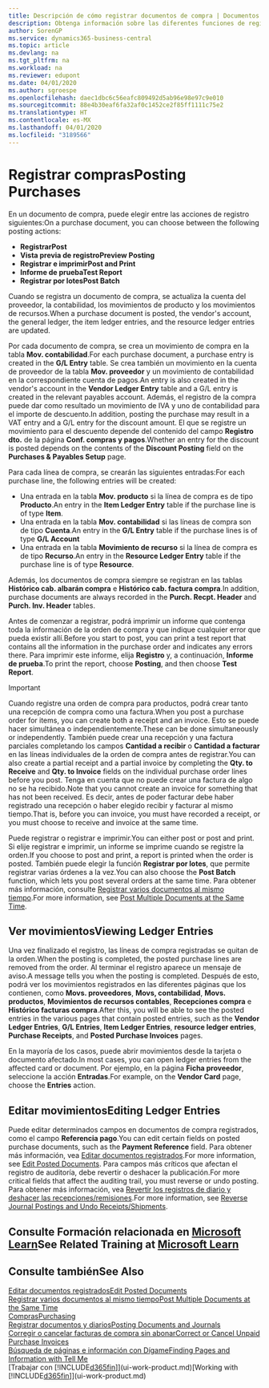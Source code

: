 ```yaml
---
title: Descripción de cómo registrar documentos de compra | Documentos de Microsoft
description: Obtenga información sobre las diferentes funciones de registro para registrar documentos de compra y cómo puede actualizar los documentos registrados.
author: SorenGP
ms.service: dynamics365-business-central
ms.topic: article
ms.devlang: na
ms.tgt_pltfrm: na
ms.workload: na
ms.reviewer: edupont
ms.date: 04/01/2020
ms.author: sgroespe
ms.openlocfilehash: daec1dbc6c56eafc809492d5ab96e98e97c9e010
ms.sourcegitcommit: 88e4b30eaf6fa32af0c1452ce2f85ff1111c75e2
ms.translationtype: HT
ms.contentlocale: es-MX
ms.lasthandoff: 04/01/2020
ms.locfileid: "3189566"
---
```

# <a name="posting-purchases"></a><span data-ttu-id="51fb2-103">Registrar compras</span><span class="sxs-lookup"><span data-stu-id="51fb2-103">Posting Purchases</span></span>
<span data-ttu-id="51fb2-104">En un documento de compra, puede elegir entre las acciones de registro siguientes:</span><span class="sxs-lookup"><span data-stu-id="51fb2-104">On a purchase document, you can choose between the following posting actions:</span></span>

* <span data-ttu-id="51fb2-105">**Registrar**</span><span class="sxs-lookup"><span data-stu-id="51fb2-105">**Post**</span></span>
* <span data-ttu-id="51fb2-106">**Vista previa de registro**</span><span class="sxs-lookup"><span data-stu-id="51fb2-106">**Preview Posting**</span></span>
* <span data-ttu-id="51fb2-107">**Registrar e imprimir**</span><span class="sxs-lookup"><span data-stu-id="51fb2-107">**Post and Print**</span></span>
* <span data-ttu-id="51fb2-108">**Informe de prueba**</span><span class="sxs-lookup"><span data-stu-id="51fb2-108">**Test Report**</span></span>
* <span data-ttu-id="51fb2-109">**Registrar por lotes**</span><span class="sxs-lookup"><span data-stu-id="51fb2-109">**Post Batch**</span></span>

<span data-ttu-id="51fb2-110">Cuando se registra un documento de compra, se actualiza la cuenta del proveedor, la contabilidad, los movimientos de producto y los movimientos de recursos.</span><span class="sxs-lookup"><span data-stu-id="51fb2-110">When a purchase document is posted, the vendor's account, the general ledger, the item ledger entries, and the resource ledger entries  are updated.</span></span>

<span data-ttu-id="51fb2-111">Por cada documento de compra, se crea un movimiento de compra en la tabla **Mov. contabilidad**.</span><span class="sxs-lookup"><span data-stu-id="51fb2-111">For each purchase document, a purchase entry is created in the **G/L Entry** table.</span></span> <span data-ttu-id="51fb2-112">Se crea también un movimiento en la cuenta de proveedor de la tabla **Mov. proveedor** y un movimiento de contabilidad en la correspondiente cuenta de pagos.</span><span class="sxs-lookup"><span data-stu-id="51fb2-112">An entry is also created in the vendor's account in the **Vendor Ledger Entry** table and a G/L entry is created in the relevant payables account.</span></span> <span data-ttu-id="51fb2-113">Además, el registro de la compra puede dar como resultado un movimiento de IVA y uno de contabilidad para el importe de descuento.</span><span class="sxs-lookup"><span data-stu-id="51fb2-113">In addition, posting the purchase may result in a VAT entry and a G/L entry for the discount amount.</span></span> <span data-ttu-id="51fb2-114">El que se registre un movimiento para el descuento depende del contenido del campo **Registro dto.** de la página **Conf. compras y pagos**.</span><span class="sxs-lookup"><span data-stu-id="51fb2-114">Whether an entry for the discount is posted depends on the contents of the **Discount Posting** field on the **Purchases & Payables Setup** page.</span></span>

<span data-ttu-id="51fb2-115">Para cada línea de compra, se crearán las siguientes entradas:</span><span class="sxs-lookup"><span data-stu-id="51fb2-115">For each purchase line, the following entries will be created:</span></span>
- <span data-ttu-id="51fb2-116">Una entrada en la tabla **Mov. producto** si la línea de compra es de tipo **Producto**.</span><span class="sxs-lookup"><span data-stu-id="51fb2-116">An entry in the **Item Ledger Entry** table if the purchase line is of type **Item**.</span></span>
- <span data-ttu-id="51fb2-117">Una entrada en la tabla **Mov. contabilidad** si las líneas de compra son de tipo **Cuenta**.</span><span class="sxs-lookup"><span data-stu-id="51fb2-117">An entry in the **G/L Entry** table if the purchase lines is of type **G/L Account**</span></span>
- <span data-ttu-id="51fb2-118">Una entrada en la tabla **Movimiento de recurso** si la línea de compra es de tipo **Recurso**.</span><span class="sxs-lookup"><span data-stu-id="51fb2-118">An entry in the **Resource Ledger Entry** table if the purchase line is of type **Resource**.</span></span>

<span data-ttu-id="51fb2-119">Además, los documentos de compra siempre se registran en las tablas **Histórico cab. albarán compra** e **Histórico cab. factura compra**.</span><span class="sxs-lookup"><span data-stu-id="51fb2-119">In addition, purchase documents are always recorded in the **Purch. Recpt. Header** and **Purch. Inv. Header** tables.</span></span>

<span data-ttu-id="51fb2-120">Antes de comenzar a registrar, podrá imprimir un informe que contenga toda la información de la orden de compra y que indique cualquier error que pueda existir allí.</span><span class="sxs-lookup"><span data-stu-id="51fb2-120">Before you start to post, you can print a test report that contains all the information in the purchase order and indicates any errors there.</span></span> <span data-ttu-id="51fb2-121">Para imprimir este informe, elija **Registro** y, a continuación, **Informe de prueba**.</span><span class="sxs-lookup"><span data-stu-id="51fb2-121">To print the report, choose **Posting**, and then choose **Test Report**.</span></span>

> [!IMPORTANT]  
>   <span data-ttu-id="51fb2-122">Cuando registre una orden de compra para productos, podrá crear tanto una recepción de compra como una factura.</span><span class="sxs-lookup"><span data-stu-id="51fb2-122">When you post a purchase order for items, you can create both a receipt and an invoice.</span></span> <span data-ttu-id="51fb2-123">Esto se puede hacer simultánea o independientemente.</span><span class="sxs-lookup"><span data-stu-id="51fb2-123">These can be done simultaneously or independently.</span></span> <span data-ttu-id="51fb2-124">También puede crear una recepción y una factura parciales completando los campos **Cantidad a recibir** o **Cantidad a facturar** en las líneas individuales de la orden de compra antes de registrar.</span><span class="sxs-lookup"><span data-stu-id="51fb2-124">You can also create a partial receipt and a partial invoice by completing the **Qty. to Receive** and **Qty. to Invoice** fields on the individual purchase order lines before you post.</span></span> <span data-ttu-id="51fb2-125">Tenga en cuenta que no puede crear una factura de algo no se ha recibido.</span><span class="sxs-lookup"><span data-stu-id="51fb2-125">Note that you cannot create an invoice for something that has not been received.</span></span> <span data-ttu-id="51fb2-126">Es decir, antes de poder facturar debe haber registrado una recepción o haber elegido recibir y facturar al mismo tiempo.</span><span class="sxs-lookup"><span data-stu-id="51fb2-126">That is, before you can invoice, you must have recorded a receipt, or you must choose to receive and invoice at the same time.</span></span>

<span data-ttu-id="51fb2-127">Puede registrar o registrar e imprimir.</span><span class="sxs-lookup"><span data-stu-id="51fb2-127">You can either post or post and print.</span></span> <span data-ttu-id="51fb2-128">Si elije registrar e imprimir, un informe se imprime cuando se registre la orden.</span><span class="sxs-lookup"><span data-stu-id="51fb2-128">If you choose to post and print, a report is printed when the order is posted.</span></span> <span data-ttu-id="51fb2-129">También puede elegir la función **Registrar por lotes**, que permite registrar varias órdenes a la vez.</span><span class="sxs-lookup"><span data-stu-id="51fb2-129">You can also choose the **Post Batch** function, which lets you post several orders at the same time.</span></span> <span data-ttu-id="51fb2-130">Para obtener más información, consulte [Registrar varios documentos al mismo tiempo](ui-batch-posting.md).</span><span class="sxs-lookup"><span data-stu-id="51fb2-130">For more information, see [Post Multiple Documents at the Same Time](ui-batch-posting.md).</span></span>

## <a name="viewing-ledger-entries"></a><span data-ttu-id="51fb2-131">Ver movimientos</span><span class="sxs-lookup"><span data-stu-id="51fb2-131">Viewing Ledger Entries</span></span>
<span data-ttu-id="51fb2-132">Una vez finalizado el registro, las líneas de compra registradas se quitan de la orden.</span><span class="sxs-lookup"><span data-stu-id="51fb2-132">When the posting is completed, the posted purchase lines are removed from the order.</span></span> <span data-ttu-id="51fb2-133">Al terminar el registro aparece un mensaje de aviso.</span><span class="sxs-lookup"><span data-stu-id="51fb2-133">A message tells you when the posting is completed.</span></span> <span data-ttu-id="51fb2-134">Después de esto, podrá ver los movimientos registrados en las diferentes páginas que los contienen, como **Movs. proveedores**, **Movs, contabilidad**, **Movs. productos**, **Movimientos de recursos contables**, **Recepciones compra** e **Histórico facturas compra**.</span><span class="sxs-lookup"><span data-stu-id="51fb2-134">After this, you will be able to see the posted entries in the various pages that contain posted entries, such as the **Vendor Ledger Entries**, **G/L Entries**, **Item Ledger Entries**, **resource ledger entries**, **Purchase Receipts**, and **Posted Purchase Invoices** pages.</span></span>

<span data-ttu-id="51fb2-135">En la mayoría de los casos, puede abrir movimientos desde la tarjeta o documento afectado.</span><span class="sxs-lookup"><span data-stu-id="51fb2-135">In most cases, you can open ledger entries from the affected card or document.</span></span> <span data-ttu-id="51fb2-136">Por ejemplo, en la página **Ficha proveedor**, seleccione la acción **Entradas**.</span><span class="sxs-lookup"><span data-stu-id="51fb2-136">For example, on the **Vendor Card** page, choose the **Entries** action.</span></span>

## <a name="editing-ledger-entries"></a><span data-ttu-id="51fb2-137">Editar movimientos</span><span class="sxs-lookup"><span data-stu-id="51fb2-137">Editing Ledger Entries</span></span>
<span data-ttu-id="51fb2-138">Puede editar determinados campos en documentos de compra registrados, como el campo **Referencia pago**.</span><span class="sxs-lookup"><span data-stu-id="51fb2-138">You can edit certain fields on posted purchase documents, such as the **Payment Reference** field.</span></span> <span data-ttu-id="51fb2-139">Para obtener más información, vea [Editar documentos registrados](across-edit-posted-document.md).</span><span class="sxs-lookup"><span data-stu-id="51fb2-139">For more information, see [Edit Posted Documents](across-edit-posted-document.md).</span></span> <span data-ttu-id="51fb2-140">Para campos más críticos que afectan el registro de auditoría, debe revertir o deshacer la publicación.</span><span class="sxs-lookup"><span data-stu-id="51fb2-140">For more critical fields that affect the auditing trail, you must reverse or undo posting.</span></span> <span data-ttu-id="51fb2-141">Para obtener más información, vea [Revertir los registros de diario y deshacer las recepciones/remisiones](finance-how-reverse-journal-posting.md).</span><span class="sxs-lookup"><span data-stu-id="51fb2-141">For more information, see [Reverse Journal Postings and Undo Receipts/Shipments](finance-how-reverse-journal-posting.md).</span></span>

## <a name="see-related-training-at-microsoft-learn"></a><span data-ttu-id="51fb2-142">Consulte Formación relacionada en [Microsoft Learn](/learn/modules/receive-invoice-dynamics-d365-business-central/index)</span><span class="sxs-lookup"><span data-stu-id="51fb2-142">See Related Training at [Microsoft Learn](/learn/modules/receive-invoice-dynamics-d365-business-central/index)</span></span>

## <a name="see-also"></a><span data-ttu-id="51fb2-143">Consulte también</span><span class="sxs-lookup"><span data-stu-id="51fb2-143">See Also</span></span>
[<span data-ttu-id="51fb2-144">Editar documentos registrados</span><span class="sxs-lookup"><span data-stu-id="51fb2-144">Edit Posted Documents</span></span>](across-edit-posted-document.md)  
[<span data-ttu-id="51fb2-145">Registrar varios documentos al mismo tiempo</span><span class="sxs-lookup"><span data-stu-id="51fb2-145">Post Multiple Documents at the Same Time</span></span>](ui-batch-posting.md)  
[<span data-ttu-id="51fb2-146">Compras</span><span class="sxs-lookup"><span data-stu-id="51fb2-146">Purchasing</span></span>](purchasing-manage-purchasing.md)  
[<span data-ttu-id="51fb2-147">Registrar documentos y diarios</span><span class="sxs-lookup"><span data-stu-id="51fb2-147">Posting Documents and Journals</span></span>](ui-post-documents-journals.md)  
[<span data-ttu-id="51fb2-148">Corregir o cancelar facturas de compra sin abonar</span><span class="sxs-lookup"><span data-stu-id="51fb2-148">Correct or Cancel Unpaid Purchase Invoices</span></span>](purchasing-how-correct-cancel-unpaid-purchase-invoices.md)  
[<span data-ttu-id="51fb2-149">Búsqueda de páginas e información con Dígame</span><span class="sxs-lookup"><span data-stu-id="51fb2-149">Finding Pages and Information with Tell Me</span></span>](ui-search.md)  
<span data-ttu-id="51fb2-150">[Trabajar con [!INCLUDE[d365fin](includes/d365fin_md.md)]](ui-work-product.md)</span><span class="sxs-lookup"><span data-stu-id="51fb2-150">[Working with [!INCLUDE[d365fin](includes/d365fin_md.md)]](ui-work-product.md)</span></span>

